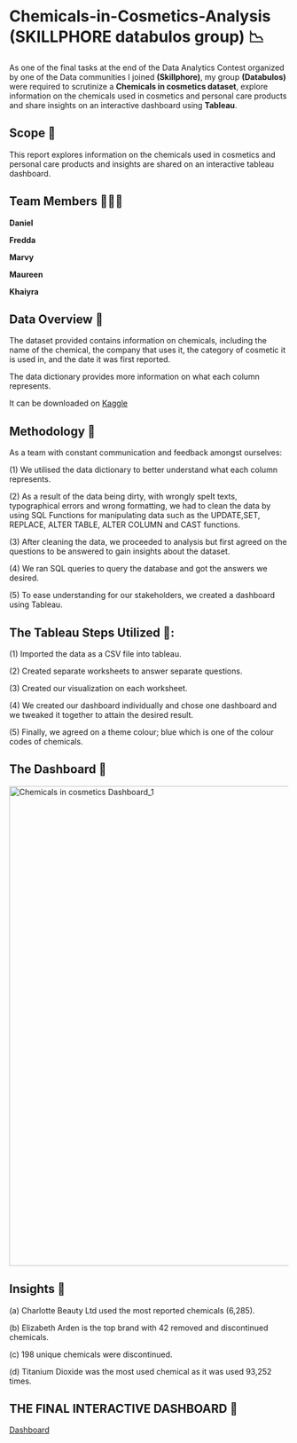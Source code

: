 # Chemicals-in-Cosmetics-Analysis (SKILLPHORE databulos group) :chart_with_downwards_trend:
As one of the final tasks at the end of the Data Analytics Contest organized by one of the Data communities I joined **(Skillphore)**, my group **(Databulos)** were required to
scrutinize a **Chemicals in cosmetics dataset**, explore information on the chemicals used in cosmetics and personal care products and share insights on an interactive dashboard
using **Tableau**.
## Scope :page_with_curl:
This report explores information on the chemicals used in cosmetics and personal care products and insights are shared on an interactive tableau dashboard.
## Team Members 🧑‍🤝‍🧑
**Daniel**

**Fredda**

**Marvy**

**Maureen**

**Khaiyra**

## Data Overview :scroll:
The dataset provided contains information on chemicals, including the name of the chemical, the company that uses it, the category of cosmetic it is used in, 
and the date it was first reported.

The data dictionary provides more information on what each column represents.

It can be downloaded on [Kaggle](http://www.kaggle.com)

## Methodology 📖
As a team with constant communication and feedback amongst ourselves:
 
 (1) We utilised the data dictionary to better understand what each column represents.
 
 (2) As a result of the data being dirty, with wrongly spelt texts, typographical errors and wrong formatting, we had to clean the data by using SQL Functions for manipulating data such as the UPDATE,SET, REPLACE, ALTER TABLE, ALTER COLUMN and CAST functions.
 
 (3) After cleaning the data, we proceeded to analysis but first agreed on the questions to be answered to gain insights about the dataset.
 
 (4) We ran SQL queries to query the database and got the answers we desired.
 
 (5) To ease understanding for our stakeholders,  we created a dashboard using Tableau.
                            
## The Tableau Steps Utilized 🎨:
(1) Imported the data as a CSV file into tableau.

(2) Created separate worksheets to answer separate questions.

(3) Created our visualization on each worksheet.

(4) We created our dashboard individually and chose one dashboard and we tweaked it together to attain the desired result. 

(5) Finally, we agreed on a theme colour; blue which is one of the colour codes of chemicals.

## The Dashboard 🎨

<img width="865" alt="Chemicals in cosmetics Dashboard_1" src="https://github.com/Marvykeys/Chemicals-in-Cosmetics-Analysis-Skillphore-/assets/130637591/1d55c323-bbb8-4779-a6c2-44435c113509">

## Insights 🔬
(a) Charlotte Beauty Ltd used the most reported chemicals (6,285).

(b) Elizabeth Arden is the top brand with 42 removed and discontinued chemicals.

(c) 198 unique chemicals were discontinued.

(d) Titanium Dioxide was the most used chemical as it was used 93,252 times.


## THE FINAL INTERACTIVE DASHBOARD :art:
[Dashboard](https://public.tableau.com/views/ChemicalsInCosmetics_16777095531370/Dashboard1?:language=en-US&:display_count=n&:origin=viz_share_link)
